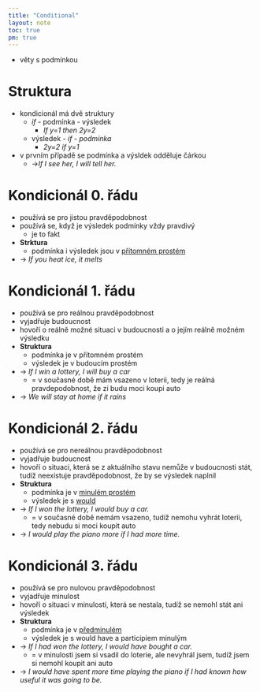 ```yaml
---
title: "Conditional"
layout: note
toc: true
pm: true
---
```

- věty s podmínkou
# Struktura
- kondicionál má dvě struktury
    - _if_ - podmínka - výsledek
        - _If y=1 then 2y=2_
    - výsledek - _if_ - _podmínka_
        - _2y=2 if y=1_
- v prvním případě se podmínka a výsldek odděluje čárkou
    - ->_If I see her, I will tell her._
# Kondicionál 0. řádu
- používá se pro jistou pravděpodobnost
- používá se, když je výsledek podmínky vždy pravdivý
    - je to fakt
- **Strktura**
    - podmínka i výsledek jsou v [přítomném prostém](/notes/research/english/present-simple)
- -> _If you heat ice, it melts_
# Kondicionál 1. řádu
- používá se pro reálnou pravděpodobnost
- vyjadřuje budoucnost
- hovoří o reálně možné situaci v budoucnosti a o jejím reálně možném výsledku
- **Struktura**
    - podmínka je v přítomném prostém
    - výsledek je v budoucím prostém
- -> _If I win a lottery, I will buy a car_
    - = v současné době mám vsazeno v loterii, tedy je reálná pravdepodobnost, že zi budu moci koupi auto
- -> _We will stay at home if it rains_
# Kondicionál 2. řádu
- používá se pro nereálnou pravděpodobnost
- vyjadřuje budoucnost
- hovoří o situaci, která se z aktuálního stavu nemůže v budoucnosti stát, tudíž neexistuje pravděpodobnost, že by se výsledek naplnil
- **Struktura**
    - podmínka je v [minulém prostém](/notes/research/english/past-simple)
    - výsledek je s [would](/notes/research/english/would)
- -> _If I won the lottery, I would buy a car._
    - = v současné době nemám vsazeno, tudíž nemohu vyhrát loterii, tedy nebudu si moci koupit auto
- -> _I would play the piano more if I had more time._
# Kondicionál 3. řádu
- používá se pro nulovou pravděpodobnost
- vyjadřuje minulost
- hovoří o situaci v minulosti, která se nestala, tudíž se nemohl stát ani výsledek
- **Struktura**
    - podmínka je v [předminulém](/notes/research/english/past-perfect)
    - výsledek je s would have a participiem minulým
- -> _If I had won the lottery, I would have bought a car._
    - = v minulosti jsem si vsadil do loterie, ale nevyhrál jsem, tudíž jsem si nemohl koupit ani auto
- -> _I would have spent more time playing the piano if I had known how useful it was going to be._